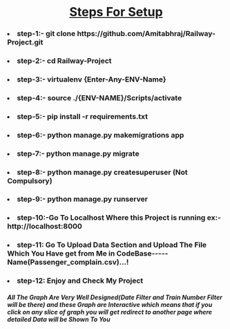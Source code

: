 <center><h1><u>Steps For Setup</u></h1></center>
<h3><li>step-1:- git clone https://github.com/Amitabhraj/Railway-Project.git</li></h3>
<h3><li>step-2:- cd Railway-Project</li></h3>
<h3><li>step-3:- virtualenv {Enter-Any-ENV-Name} </li></h3>
<h3><li>step-4:- source ./{ENV-NAME}/Scripts/activate </li></h3>
<h3><li>step-5:- pip install -r requirements.txt </li></h3>
<h3><li>step-6:- python manage.py makemigrations app </li></h3>
<h3><li>step-7:- python manage.py migrate </li></h3>
<h3><li>step-8:- python manage.py createsuperuser (Not Compulsory)</li></h3>
<h3><li>step-9:- python manage.py runserver </li></h3>
<h3><li>step-10:-Go To Localhost Where this Project is running ex:- http://localhost:8000 </li></h3>
<h3><li>step-11: Go To Upload Data Section and Upload The File Which You Have get from Me in CodeBase-----Name(Passenger_complain.csv)...! </li></h3>
<h3><li>step-12: Enjoy and Check My Project </li></h3>

<h5><i> All The Graph Are Very Well Designed(Date Filter and Train Number Filter will be there) and these Graph are Interactive which means that if you click on any slice of graph you will get redirect to another page where detailed Data will be Shown To You</i></h5>

